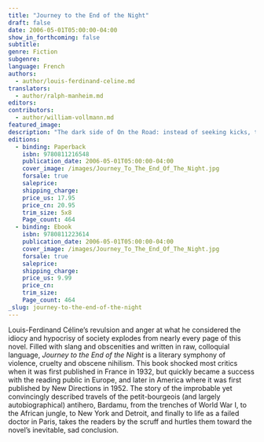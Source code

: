 ```yaml
---
title: "Journey to the End of the Night"
draft: false
date: 2006-05-01T05:00:00-04:00
show_in_forthcoming: false
subtitle:
genre: Fiction
subgenre:
language: French
authors:
  - author/louis-ferdinand-celine.md
translators:
  - author/ralph-manheim.md
editors:
contributors:
  - author/william-vollmann.md
featured_image:
description: "The dark side of On the Road: instead of seeking kicks, the French narrator travels the globe to find an ever deeper disgust for life. "
editions:
  - binding: Paperback
    isbn: 9780811216548
    publication_date: 2006-05-01T05:00:00-04:00
    cover_image: /images/Journey_To_The_End_Of_The_Night.jpg
    forsale: true
    saleprice:
    shipping_charge:
    price_us: 17.95
    price_cn: 20.95
    trim_size: 5x8
    Page_count: 464
  - binding: Ebook
    isbn: 9780811223614
    publication_date: 2006-05-01T05:00:00-04:00
    cover_image: /images/Journey_To_The_End_Of_The_Night.jpg
    forsale: true
    saleprice:
    shipping_charge:
    price_us: 9.99
    price_cn:
    trim_size:
    Page_count: 464
_slug: journey-to-the-end-of-the-night
---
```


Louis-Ferdinand Céline’s revulsion and anger at what he considered the idiocy and hypocrisy of society explodes from nearly every page of this novel. Filled with slang and obscenities and written in raw, colloquial language, _Journey to the End of the Night_ is a literary symphony of violence, cruelty and obscene nihilism. This book shocked most critics when it was first published in France in 1932, but quickly became a success with the reading public in Europe, and later in America where it was first published by New Directions in 1952. The story of the improbable yet convincingly described travels of the petit-bourgeois (and largely autobiographical) antihero, Bardamu, from the trenches of World War I, to the African jungle, to New York and Detroit, and finally to life as a failed doctor in Paris, takes the readers by the scruff and hurtles them toward the novel’s inevitable, sad conclusion.

